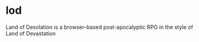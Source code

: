 # lod
Land of Desolation is a browser-based post-apocalyptic RPG in the style of Land of Devastation
